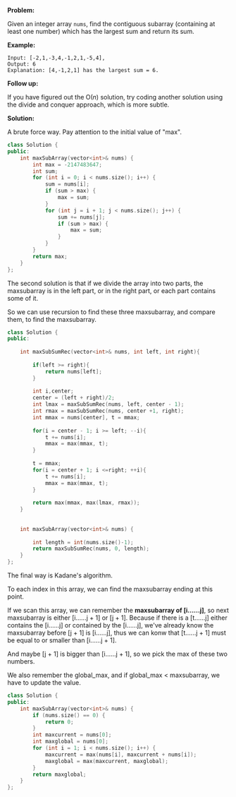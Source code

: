**Problem:**

Given an integer array `nums`, find the contiguous subarray (containing at least one number) which has the largest sum and return its sum.

**Example:**

```
Input: [-2,1,-3,4,-1,2,1,-5,4],
Output: 6
Explanation: [4,-1,2,1] has the largest sum = 6.
```

**Follow up:**

If you have figured out the O(*n*) solution, try coding another solution using the divide and conquer approach, which is more subtle.

**Solution:**

A brute force way. Pay attention to the initial value of "max".

```c++
class Solution {
public:
    int maxSubArray(vector<int>& nums) {
        int max = -2147483647;
        int sum;
        for (int i = 0; i < nums.size(); i++) {
            sum = nums[i];
            if (sum > max) {
                max = sum;
            }
            for (int j = i + 1; j < nums.size(); j++) {
                sum += nums[j];
                if (sum > max) {
                    max = sum;
                }
            }
        }
        return max;
    }
};
```

The second solution is that if we divide the array into two parts, the maxsubarray is in the left part, or in the right part, or each part contains some of it.

So we can use  recursion to find these three maxsubarray, and compare them, to find the maxsubarray.

```c++
class Solution {
public:
    
    int maxSubSumRec(vector<int>& nums, int left, int right){
        
        if(left >= right){
            return nums[left];
        }
        
        int i,center;
        center = (left + right)/2;
        int lmax = maxSubSumRec(nums, left, center - 1);
        int rmax = maxSubSumRec(nums, center +1, right);
        int mmax = nums[center], t = mmax;
        
        for(i = center - 1; i >= left; --i){
            t += nums[i];
            mmax = max(mmax, t);
        }
        
        t = mmax;
        for(i = center + 1; i <=right; ++i){
            t += nums[i];
            mmax = max(mmax, t);
        }
        
        return max(mmax, max(lmax, rmax));
    }
    
    
    int maxSubArray(vector<int>& nums) {
        
        int length = int(nums.size()-1);
        return maxSubSumRec(nums, 0, length);
    }
};
```

The final way is Kadane's algorithm.

To each index in this array, we can find the maxsubarray ending at this point.

If we scan this array, we can remember the **maxsubarray of [i......j]**, so next maxsubarray is either [i......j + 1] or [j + 1]. Because if there is a [t......j] either contains the [i......j] or contained by the [i......j], we've already know the maxsubarray before [j + 1] is [i......j], thus we can konw that [t......j + 1] must be equal to or smaller than [i......j + 1].

And maybe [j + 1] is bigger than [i......j + 1], so we pick the max of these two numbers.

We also remember the global_max, and if global_max < maxsubarray, we have to update the value.

```c++
class Solution {
public:
    int maxSubArray(vector<int>& nums) {
        if (nums.size() == 0) {
            return 0;
        }
        int maxcurrent = nums[0];
        int maxglobal = nums[0];
        for (int i = 1; i < nums.size(); i++) {
            maxcurrent = max(nums[i], maxcurrent + nums[i]);
            maxglobal = max(maxcurrent, maxglobal);
        }
        return maxglobal;
    }
};
```

